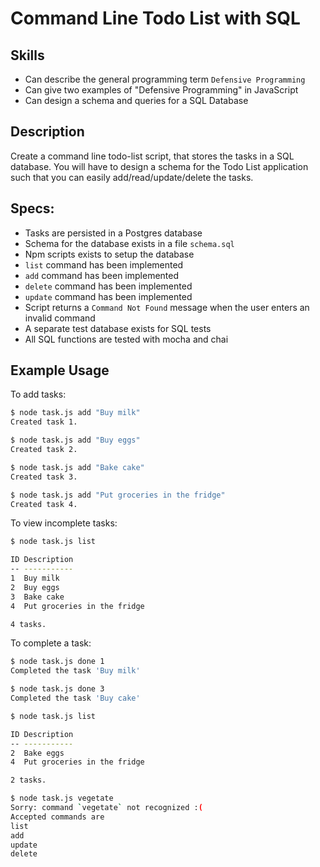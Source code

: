 # Command Line Todo List with SQL


## Skills

- Can describe the general programming term `Defensive Programming`
- Can give two examples of "Defensive Programming" in JavaScript
- Can design a schema and queries for a SQL Database

## Description

Create a command line todo-list script, that stores the tasks in a SQL database. You will have to design a schema for the Todo List application such that you can easily add/read/update/delete the tasks.

## Specs:

- Tasks are persisted in a Postgres database
- Schema for the database exists in a file `schema.sql`
- Npm scripts exists to setup the database
- `list` command has been implemented
- `add` command has been implemented
- `delete` command has been implemented
- `update` command has been implemented
- Script returns a `Command Not Found` message when the user enters an invalid command
- A separate test database exists for SQL tests
- All SQL functions are tested with mocha and chai


## Example Usage

To add tasks:
```bash
$ node task.js add "Buy milk"
Created task 1.

$ node task.js add "Buy eggs"
Created task 2.

$ node task.js add "Bake cake"
Created task 3.

$ node task.js add "Put groceries in the fridge"
Created task 4.
```

To view incomplete tasks:
```bash
$ node task.js list

ID Description
-- -----------
1  Buy milk
2  Buy eggs
3  Bake cake
4  Put groceries in the fridge

4 tasks.
```

To complete a task:
```bash
$ node task.js done 1
Completed the task 'Buy milk'

$ node task.js done 3
Completed the task 'Buy cake'

$ node task.js list

ID Description
-- -----------
2  Bake eggs
4  Put groceries in the fridge

2 tasks.

$ node task.js vegetate
Sorry: command `vegetate` not recognized :(
Accepted commands are
list
add
update
delete
```

